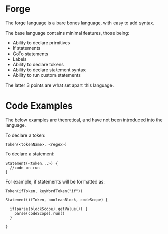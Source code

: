 # Forge
The forge language is a bare bones language, with easy to add syntax.

The base language contains minimal features, those being:
 - Ability to declare primitives
 - If statements
 - GoTo statements
 - Labels
 - Ability to declare tokens
 - Ability to declare statement syntax
 - Ability to run custom statements

The latter 3 points are what set apart this language.

# Code Examples
The below examples are theoretical, and have not been introduced into the language.

To declare a token: 
```
Token(<tokenName>, <regex>)
```

To declare a statement: 
```
Statement(<token...>) {
  //code on run
}
```

For example, if statements will be formatted as:
```
Token(ifToken, keyWordToken("if"))

Statement(ifToken, booleanBlock, codeScope) {
  
  if(parse(blockScope).getValue()) {
    parse(codeScope).run()
  }
  
}
```
